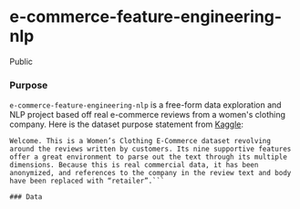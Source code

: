 # e-commerce-feature-engineering-nlp
Public

### Purpose
```e-commerce-feature-engineering-nlp``` is a free-form data exploration and NLP project based off real e-commerce reviews from a women's clothing company. Here is the dataset purpose statement from [Kaggle](https://www.kaggle.com/datasets/nicapotato/womens-ecommerce-clothing-reviews):
```Context
Welcome. This is a Women’s Clothing E-Commerce dataset revolving around the reviews written by customers. Its nine supportive features offer a great environment to parse out the text through its multiple dimensions. Because this is real commercial data, it has been anonymized, and references to the company in the review text and body have been replaced with “retailer”.```

### Data
